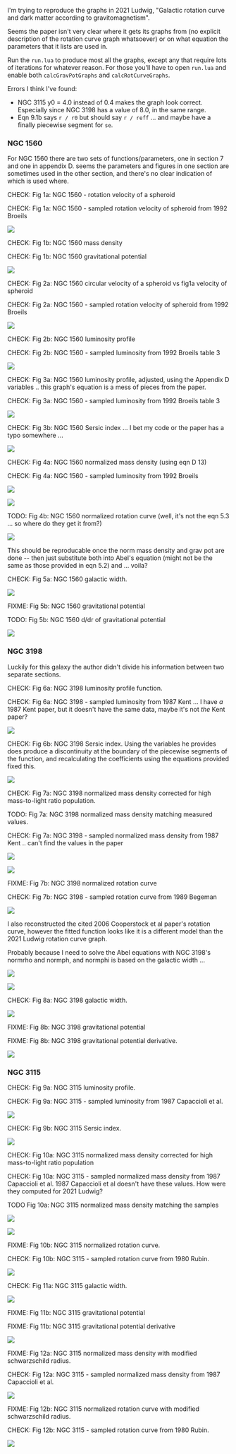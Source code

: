 I'm trying to reproduce the graphs in 2021 Ludwig, "Galactic rotation curve and dark matter according to gravitomagnetism". 

Seems the paper isn't very clear where it gets its graphs from (no explicit description of the rotation curve graph whatsoever) or on what equation the parameters that it lists are used in.

Run the `run.lua` to produce most all the graphs, except any that require lots of iterations for whatever reason.
For those you'll have to open `run.lua` and enable both `calcGravPotGraphs` and `calcRotCurveGraphs`.

Errors I think I've found:
* NGC 3115 y0 = 4.0 instead of 0.4 makes the graph look correct.  Especially since NGC 3198 has a value of 8.0, in the same range.
* Eqn 9.1b says `r / r0` but should say `r / reff` ... and maybe have a finally piecewise segment for `se`.

### NGC 1560 ###

For NGC 1560 there are two sets of functions/parameters, one in section 7 and one in appendix D.  seems the parameters and figures in one section are sometimes used in the other section, and there's no clear indication of which is used where.

CHECK:	Fig 1a: NGC 1560 - rotation velocity of a spheroid

CHECK:	Fig 1a: NGC 1560 - sampled rotation velocity of spheroid from 1992 Broeils 

![](Fig__1a_NGC_1560_normalized_rotation_curve_eqn_5.3.svg)

CHECK:	Fig 1b: NGC 1560 mass density

CHECK:	Fig 1b: NGC 1560 gravitational potential

![](Fig__1b_NGC_1560_mass_density_and_potential_eqn_5.2.svg)

CHECK:	Fig 2a: NGC 1560 circular velocity of a spheroid vs fig1a velocity of spheroid

CHECK:	Fig 2a: NGC 1560 - sampled rotation velocity of spheroid from 1992 Broeils 

![](Fig__2a_NGC_1560_rotation_velocity_of_spheriod_eqn_4.14.svg)

CHECK:	Fig 2b: NGC 1560 luminosity profile

CHECK:	Fig 2b: NGC 1560 - sampled luminosity from 1992 Broeils table 3

![](Fig__2b_NGC_1560_luminosity_eqn_D11_using_section_7_numbers.svg)

CHECK:	Fig 3a: NGC 1560 luminosity profile, adjusted, using the Appendix D variables .. this graph's equation is a mess of pieces from the paper.

CHECK:	Fig 3a: NGC 1560 - sampled luminosity from 1992 Broeils table 3

![](Fig__3a_NGC_1560_luminosity_eqn_D11_using_appendix_D_numbers.svg)

CHECK:	Fig 3b: NGC 1560 Sersic index ... I bet my code or the paper has a typo somewhere ... 

![](Fig__3b_NGC_1560_Sersic_index_eqn_D13.svg)

CHECK:	Fig 4a: NGC 1560 normalized mass density (using eqn D 13)

CHECK:	Fig 4a: NGC 1560 - sampled luminosity from 1992 Broeils

![](Fig__4a_NGC_1560_normalized_mass_density_eqn_5.2b.svg)

![](Fig__4a_derived_NGC_1560_density.svg)

TODO:	Fig 4b: NGC 1560 normalized rotation curve (well, it's not the eqn 5.3 ... so where do they get it from?)

![](Fig__4b_NGC_1560_normalized_rotation_curve.svg)

This should be reproducable once the norm mass density and grav pot are done -- then just substitute both into Abel's equation (might not be the same as those provided in eqn 5.2) and ... voila?

CHECK:	Fig 5a: NGC 1560 galactic width.

![](Fig__5a_NGC_1560_galactic_width_eqn_C9.svg)

FIXME:	Fig 5b: NGC 1560 gravitational potential 

TODO:	Fig 5b: NGC 1560 d/dr of gravitational potential

![](Fig__5b_NGC_1560_gravitational_potential.svg)

### NGC 3198 ###

Luckily for this galaxy the author didn't divide his information between two separate sections.

CHECK:	Fig 6a:	NGC 3198 luminosity profile function.

CHECK:	Fig 6a: NGC 3198 - sampled luminosity from 1987 Kent ... I have *a* 1987 Kent paper, but it doesn't have the same data, maybe it's not *the* Kent paper? 

![](Fig__6a_NGC_3198_luminosity_eqn_D11.svg)

CHECK:	Fig 6b: NGC 3198 Sersic index. Using the variables he provides does produce a discontinuity at the boundary of the piecewise segments of the function, and recalculating the coefficients using the equations provided fixed this.

![](Fig__6b_NGC_3198_Sersic_index_eqn_D13.svg)

CHECK: 	Fig 7a: NGC 3198 normalized mass density corrected for high mass-to-light ratio population.

TODO:	Fig 7a:	NGC 3198 normalized mass density matching measured values.

CHECK:	Fig 7a: NGC 3198 - sampled normalized mass density from 1987 Kent .. can't find the values in the paper

![](Fig__7a_derived_NGC_3198_density.svg)

![](Fig__7a_NGC_3198_normalized_mass_density_eqn_5.2b.svg)

FIXME:	Fig 7b: NGC 3198 normalized rotation curve

CHECK:	Fig 7b: NGC 3198 - sampled rotation curve from 1989 Begeman

![](Fig__7b_NGC_3198_normalized_rotation_curve.svg)

I also reconstructed the cited 2006 Cooperstock et al paper's rotation curve, however the fitted function looks like it is a different model than the 2021 Ludwig rotation curve graph.

Probably because I need to solve the Abel equations with NGC 3198's normrho and normph, and normphi is based on the galactic width ...

![](NGC_3198_derived_ram_pressure.svg)

![](NGC_3198_normalized_rotation_curve_2006_Cooperstock_Fig_3.svg)

CHECK:	Fig 8a: NGC 3198 galactic width.

![](Fig__8a_NGC_3198_galactic_width_eqn_C9.svg)

FIXME:	Fig 8b:	NGC 3198 gravitational potential 

FIXME:	Fig 8b:	NGC 3198 gravitational potential derivative.

![](Fig__8b_NGC_3198_gravitational_potential_eqn_C7.svg)

### NGC 3115 ###

CHECK:	Fig 9a:	NGC 3115 luminosity profile.

CHECK:	Fig 9a: NGC 3115 - sampled luminosity from 1987 Capaccioli et al.

![](Fig__9a_NGC_3115_luminosity_eqn_D11.svg)

CHECK:	Fig 9b:	NGC 3115 Sersic index.

![](Fig__9b_NGC_3115_Sersic_index_eqn_D13.svg)

CHECK:	Fig 10a: NGC 3115 normalized mass density corrected for high mass-to-light ratio population 

CHECK:	Fig 10a: NGC 3115 - sampled normalized mass density from 1987 Capaccioli et al.  1987 Capaccioli et al doesn't have these values.  How were they computed for 2021 Ludwig?

TODO	Fig 10a: NGC 3115 normalized mass density matching the samples 

![](Fig_10a_derived_NGC_3115_density.svg)

![](Fig_10a_NGC_3115_normalized_mass_density_eqn_8.4b.svg)

FIXME:	Fig 10b: NGC 3115 normalized rotation curve. 

CHECK:	Fig 10b: NGC 3115 - sampled rotation curve from 1980 Rubin.

![](Fig_10b_NGC_3115_normalized_rotation_curve.svg)

CHECK:	Fig 11a: NGC 3115 galactic width. 

![](Fig_11a_NGC_3115_galactic_width_eqn_C9.svg)

FIXME:	Fig 11b: NGC 3115 gravitational potential

FIXME:	Fig 11b: NGC 3115 gravitational potential derivative

![](Fig_11b_NGC_3115_gravitational_potential_eqn_C7.svg)

FIXME:	Fig 12a: NGC 3115 normalized mass density with modified schwarzschild radius. 

CHECK:	Fig 12a: NGC 3115 - sampled normalized mass density from 1987 Capaccioli et al.

![](Fig_12a_NGC_3115_normalized_mass_density_eqn_8.4a_rs_adj.svg)

FIXME:	Fig 12b: NGC 3115 normalized rotation curve with modified schwarzschild radius. 

CHECK:	Fig 12b: NGC 3115 - sampled rotation curve from 1980 Rubin.

![](Fig_12b_NGC_3115_normalized_rotation_curve_rs_adj.svg)
